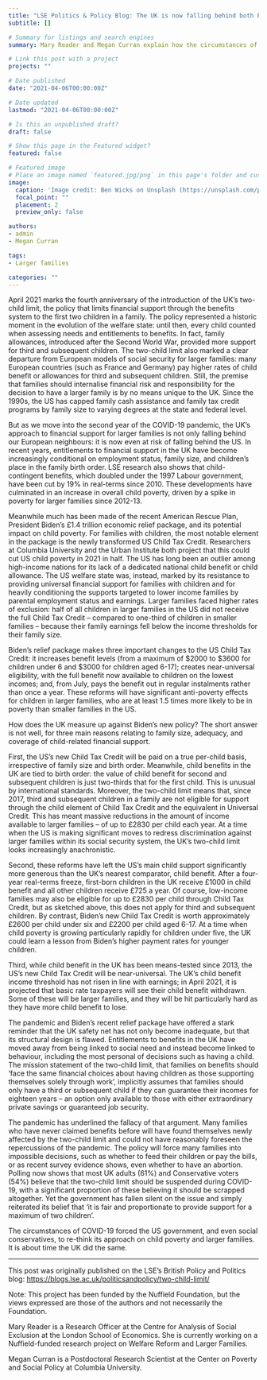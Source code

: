 ```yaml
---
title: "LSE Politics & Policy Blog: The UK is now falling behind both European countries and the US in its support for larger families"
subtitle: []

# Summary for listings and search engines
summary: Mary Reader and Megan Curran explain how the circumstances of COVID-19 have forced the US government to re-think its approach on child poverty and larger families. They argue it is about time the UK did the same, particularly in relation to the two-child limit policy.

# Link this post with a project
projects: ""

# Date published
date: "2021-04-06T00:00:00Z"

# Date updated
lastmod: "2021-04-06T00:00:00Z"

# Is this an unpublished draft?
draft: false

# Show this page in the Featured widget?
featured: false

# Featured image
# Place an image named `featured.jpg/png` in this page's folder and customize its options here.
image:
  caption: 'Image credit: Ben Wicks on Unsplash (https://unsplash.com/photos/iDCtsz-INHI)'
  focal_point: ""
  placement: 2
  preview_only: false

authors:
- admin
- Megan Curran

tags:
- Larger families

categories: ""
---
```


April 2021 marks the fourth anniversary of the introduction of the UK’s two-child limit, the policy that limits financial support through the benefits system to the first two children in a family. The policy represented a historic moment in the evolution of the welfare state: until then, every child counted when assessing needs and entitlements to benefits. In fact, family allowances, introduced after the Second World War, provided more support for third and subsequent children. The two-child limit also marked a clear departure from European models of social security for larger families: many European countries (such as France and Germany) pay higher rates of child benefit or allowances for third and subsequent children. Still, the premise that families should internalise financial risk and responsibility for the decision to have a larger family is by no means unique to the UK. Since the 1990s, the US has capped family cash assistance and family tax credit programs by family size to varying degrees at the state and federal level.

But as we move into the second year of the COVID-19 pandemic, the UK’s approach to financial support for larger families is not only falling behind our European neighbours: it is now even at risk of falling behind the US. In recent years, entitlements to financial support in the UK have become increasingly conditional on employment status, family size, and children’s place in the family birth order. LSE research also shows that child-contingent benefits, which doubled under the 1997 Labour government, have been cut by 19% in real-terms since 2010. These developments have culminated in an increase in overall child poverty, driven by a spike in poverty for larger families since 2012-13.



Meanwhile much has been made of the recent American Rescue Plan, President Biden’s £1.4 trillion economic relief package, and its potential impact on child poverty. For families with children, the most notable element in the package is the newly transformed US Child Tax Credit. Researchers at Columbia University and the Urban Institute both project that this could cut US child poverty in 2021 in half. The US has long been an outlier among high-income nations for its lack of a dedicated national child benefit or child allowance. The US welfare state was, instead, marked by its resistance to providing universal financial support for families with children and for heavily conditioning the supports targeted to lower income families by parental employment status and earnings. Larger families faced higher rates of exclusion: half of all children in larger families in the US did not receive the full Child Tax Credit – compared to one-third of children in smaller families – because their family earnings fell below the income thresholds for their family size.

Biden’s relief package makes three important changes to the US Child Tax Credit: it increases benefit levels (from a maximum of $2000 to $3600 for children under 6 and $3000 for children aged 6-17); creates near-universal eligibility, with the full benefit now available to children on the lowest incomes; and, from July, pays the benefit out in regular instalments rather than once a year. These reforms will have significant anti-poverty effects for children in larger families, who are at least 1.5 times more likely to be in poverty than smaller families in the US.

How does the UK measure up against Biden’s new policy? The short answer is not well, for three main reasons relating to family size, adequacy, and coverage of child-related financial support.

First, the US’s new Child Tax Credit will be paid on a true per-child basis, irrespective of family size and birth order. Meanwhile, child benefits in the UK are tied to birth order: the value of child benefit for second and subsequent children is just two-thirds that for the first child. This is unusual by international standards. Moreover, the two-child limit means that, since 2017, third and subsequent children in a family are not eligible for support through the child element of Child Tax Credit and the equivalent in Universal Credit. This has meant massive reductions in the amount of income available to larger families – of up to £2830 per child each year. At a time when the US is making significant moves to redress discrimination against larger families within its social security system, the UK’s two-child limit looks increasingly anachronistic.

Second, these reforms have left the US’s main child support significantly more generous than the UK’s nearest comparator, child benefit. After a four-year real-terms freeze, first-born children in the UK receive £1000 in child benefit and all other children receive £725 a year. Of course, low-income families may also be eligible for up to £2830 per child through Child Tax Credit, but as sketched above, this does not apply for third and subsequent children. By contrast, Biden’s new Child Tax Credit is worth approximately £2600 per child under six and £2200 per child aged 6-17. At a time when child poverty is growing particularly rapidly for children under five, the UK could learn a lesson from Biden’s higher payment rates for younger children.

Third, while child benefit in the UK has been means-tested since 2013, the US’s new Child Tax Credit will be near-universal. The UK’s child benefit income threshold has not risen in line with earnings; in April 2021, it is projected that basic rate taxpayers will see their child benefit withdrawn. Some of these will be larger families, and they will be hit particularly hard as they have more child benefit to lose.

The pandemic and Biden’s recent relief package have offered a stark reminder that the UK safety net has not only become inadequate, but that its structural design is flawed. Entitlements to benefits in the UK have moved away from being linked to social need and instead become linked to behaviour, including the most personal of decisions such as having a child. The mission statement of the two-child limit, that families on benefits should ‘face the same financial choices about having children as those supporting themselves solely through work’, implicitly assumes that families should only have a third or subsequent child if they can guarantee their incomes for eighteen years – an option only available to those with either extraordinary private savings or guaranteed job security.

The pandemic has underlined the fallacy of that argument. Many families who have never claimed benefits before will have found themselves newly affected by the two-child limit and could not have reasonably foreseen the repercussions of the pandemic. The policy will force many families into impossible decisions, such as whether to feed their children or pay the bills, or as recent survey evidence shows, even whether to have an abortion. Polling now shows that most UK adults (61%) and Conservative voters (54%) believe that the two-child limit should be suspended during COVID-19, with a significant proportion of these believing it should be scrapped altogether. Yet the government has fallen silent on the issue and simply reiterated its belief that ‘it is fair and proportionate to provide support for a maximum of two children’.

The circumstances of COVID-19 forced the US government, and even social conservatives, to re-think its approach on child poverty and larger families. It is about time the UK did the same.

_____________________

This post was originally published on the LSE’s British Policy and Politics blog: https://blogs.lse.ac.uk/politicsandpolicy/two-child-limit/

Note: This project has been funded by the Nuffield Foundation, but the views expressed are those of the authors and not necessarily the Foundation. 

Mary Reader is a Research Officer at the Centre for Analysis of Social Exclusion at the London School of Economics. She is currently working on a Nuffield-funded research project on Welfare Reform and Larger Families.

Megan Curran is a Postdoctoral Research Scientist at the Center on Poverty and Social Policy at Columbia University.

